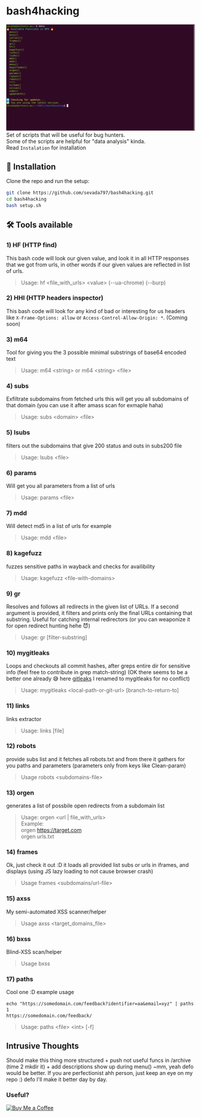 # bash4hacking
![Demopic](https://github.com/Sevada797/bash4hacking/blob/main/assets/BFH.png?raw=true)
Set of scripts that will be useful for bug hunters.<br>
Some of the scripts are helpful for "data analysis" kinda.<br>
Read  `Instalation` for installation

## 🔧 Installation

Clone the repo and run the setup:

```bash
git clone https://github.com/sevada797/bash4hacking.git
cd bash4hacking
bash setup.sh
```

## 🛠️ Tools available
### 1) HF (HTTP find)
This bash code will look our given value, and look it in all HTTP responses that we got from urls, in other words if our given values are reflected in list of urls.

> Usage: hf <file_with_urls\> <value\> (--ua-chrome) (--burp)


### 2) HHI (HTTP headers inspector)
This bash code will look for any kind of bad or interesting for us headers like `X-Frame-Options: allow`  or  `Access-Control-Allow-Origin: *`. (Coming soon)

### 3) m64
Tool for giving you the 3 possible minimal substrings of base64 encoded text 

> Usage: m64  \<string\>  or m64 \<string\> \<file\>

### 4) subs
Exfiltrate subdomains from fetched urls
this will get you all subdomains of that domain (you can use it after amass scan for exmaple haha)

> Usage: subs  \<domain\>  \<file\>

### 5) lsubs
filters out the subdomains that give 200 status and outs in subs200 file

> Usage: lsubs \<file\>

### 6) params
Will get you all parameters from a list of urls 

> Usage: params \<file\>

### 7) mdd
Will detect md5 in a list of urls for example

> Usage: mdd \<file\>

### 8) kagefuzz
fuzzes sensitive paths in wayback and checks for availibility

> Usage: kagefuzz \<file-with-domains\>

### 9) gr
Resolves and follows all redirects in the given list of URLs.
If a second argument is provided, it filters and prints only the final URLs containing that substring.
Useful for catching internal redirectors (or you can weaponize it for open redirect hunting hehe 😈️)

> Usage: gr <url-file> [filter-substring]

### 10) mygitleaks
Loops and checkouts all commit hashes, after greps entire dir for sensitive info (feel free to contribute in grep match-string)
(OK there seems to be a better one already 😅️ here  [gitleaks](https://github.com/gitleaks/gitleaks) I renamed to mygitleaks for no conflict)
> Usage: mygitleaks \<local-path-or-git-url\> [branch-to-return-to]

### 11) links
links extractor
> Usage: links <domain> [file]

### 12) robots
provide subs list and it fetches all robots.txt and from there
it gathers for you paths and parameters (parameters only from keys like Clean-param)
> Usage robots \<subdomains-file\>

### 13) orgen 
generates a list of possbile open redirects from a subdomain list
> Usage: orgen \<url | file_with_urls\>
<br>Example:<br>
  orgen https://target.com<br>
  orgen urls.txt

### 14) frames 
Ok, just check it out :D it loads all provided
list subs or urls in iframes, and displays (using JS lazy loading to not cause browser crash)
> Usage frames \<subdomains/url-file\>

### 15) axss
My semi-automated XSS scanner/helper
> Usage axss \<target_domains_file\>

### 16) bxss
Blind-XSS scan/helper
> Usage bxss

### 17) paths
Cool one :D example usage
```
echo "https://somedomain.com/feedback?identifier=aa&email=xyz" | paths 1
https://somedomain.com/feedback/
```
> Usage: paths \<file\> \<int\> [-f]

## Intrusive Thoughts
Should make this thing more structured + push not useful funcs in /archive (time 2 mkdir it) + add descriptions show up during menu() ~mm, yeah defo would be better.
If you are perfectionist ahh person, just keep an eye on my repo :) defo I'll make it better day by day.

### Useful?
[![Buy Me a Coffee](https://img.shields.io/badge/Buy%20Me%20a%20Coffee-donate-orange?style=flat&logo=buy-me-a-coffee)](https://buymeacoffee.com/zatikyansed)
